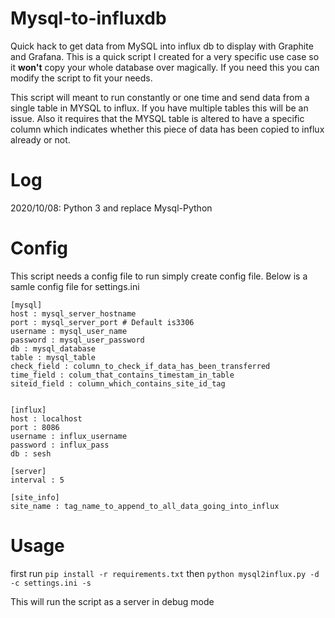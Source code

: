 # Mysql-to-influxdb
Quick hack to get data from MySQL into influx db to display with Graphite and Grafana. This is a quick script I created for a very specific use case so it <b>won't</b> copy your whole database over magically. If you need this you can modify the script to fit your needs.

This script will meant to run constantly or one time and send data from a single table in MYSQL to influx. If you have multiple tables this will be an issue. Also it requires that the MYSQL table is altered to have a specific column which indicates whether this piece of data has been copied to influx already or not.

# Log

2020/10/08: Python 3 and replace Mysql-Python

# Config
This script needs a config file to run simply create config file.  Below is a samle config file for settings.ini

    
    [mysql]
    host : mysql_server_hostname
    port : mysql_server_port # Default is3306
    username : mysql_user_name
    password : mysql_user_password
    db : mysql_database
    table : mysql_table
    check_field : column_to_check_if_data_has_been_transferred
    time_field : colum_that_contains_timestam_in_table
    siteid_field : column_which_contains_site_id_tag
    
    
    [influx]
    host : localhost
    port : 8086
    username : influx_username
    password : influx_pass
    db : sesh
    
    [server]
    interval : 5 
    
    [site_info]
    site_name : tag_name_to_append_to_all_data_going_into_influx
# Usage
first run
    ```pip install -r requirements.txt```
then
    ```python mysql2influx.py -d -c settings.ini -s```
    
This will run the script  as a server in debug mode



